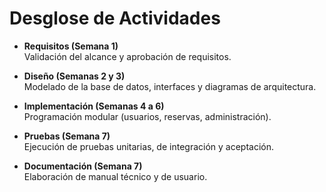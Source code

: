 # Desglose de Actividades

- **Requisitos (Semana 1)**  
  Validación del alcance y aprobación de requisitos.

- **Diseño (Semanas 2 y 3)**  
  Modelado de la base de datos, interfaces y diagramas de arquitectura.

- **Implementación (Semanas 4 a 6)**  
  Programación modular (usuarios, reservas, administración).

- **Pruebas (Semana 7)**  
  Ejecución de pruebas unitarias, de integración y aceptación.

- **Documentación (Semana 7)**  
  Elaboración de manual técnico y de usuario.

